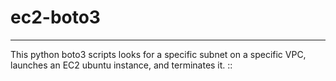 # ec2-boto3
_________________________


This python boto3 scripts looks for a specific subnet on a specific VPC, launches an EC2 ubuntu instance, and terminates it.
::

